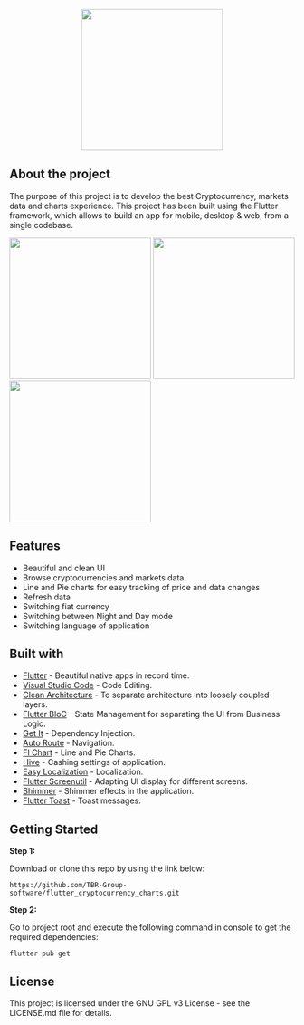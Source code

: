  <p  align="center ">
 <img src="https://user-images.githubusercontent.com/86306159/145790795-dc47ab81-f3b9-44fc-926f-55244709063b.png" width="250" />
</p>

## About the project
The purpose of this project is to develop the best Cryptocurrency, markets data and charts experience.
This project has been built using the Flutter framework, which allows to build an app for mobile, desktop & web, from a single codebase.
<p float="center", align="justify ">
  <img src="https://user-images.githubusercontent.com/86306159/145789291-63fa116d-34cb-4c56-a5ae-99490b71ae9d.gif" width="250" />
     
  <img src="https://user-images.githubusercontent.com/86306159/145789874-bebcf9cc-bbc8-4150-a7fc-a60962980ffe.gif" width="250" />
     
  <img src="https://user-images.githubusercontent.com/86306159/145789962-c20229aa-d1ad-40dd-9270-e3733e589b00.gif" width="250" />
</p>






## Features
- Beautiful and clean UI
- Browse cryptocurrencies and markets data.
- Line and Pie charts for easy tracking of price and data changes
- Refresh data
- Switching fiat currency
- Switching between Night and Day mode
- Switching language of application
## Built with
- [Flutter](https://flutter.dev/) - Beautiful native apps in record time.
- [Visual Studio Code](https://code.visualstudio.com/) - Code Editing.
- [Clean Architecture](https://blog.cleancoder.com/uncle-bob/2012/08/13/the-clean-architecture.html) - To separate architecture into loosely coupled layers.
- [Flutter BloC](https://pub.dev/packages/flutter_bloc) - State Management for separating the UI from Business Logic.
- [Get It](https://pub.dev/packages/get_it) - Dependency Injection.
- [Auto Route](https://pub.dev/packages/auto_route) - Navigation.
- [Fl Chart](https://pub.dev/packages/fl_chart) - Line and Pie Charts.
- [Hive](https://pub.dev/packages/hive) - Cashing settings of application.
- [Easy Localization](https://pub.dev/packages/easy_localization) - Localization.
- [Flutter Screenutil](https://pub.dev/packages/flutter_screenutil) - Adapting UI display for different screens.
- [Shimmer](https://pub.dev/packages/shimmer) - Shimmer effects in the application.
- [Flutter Toast](https://pub.dev/packages/fluttertoast) - Toast messages.
## Getting Started


**Step 1:**

Download or clone this repo by using the link below:

```
https://github.com/TBR-Group-software/flutter_cryptocurrency_charts.git
```

**Step 2:**

Go to project root and execute the following command in console to get the required dependencies: 

```
flutter pub get 
```

## License
This project is licensed under the GNU GPL v3 License - see the LICENSE.md file for details.

